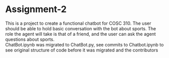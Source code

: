 # Assignment-2
This is a project to create a functional chatbot for COSC 310. The user should be able to hold basic conversation with the bot about sports. The role the agent will take is that of a friend, and the user can ask the agent questions about sports.
<br/> ChatBot.ipynb was migrated to ChatBot.py, see commits to Chatbot.ipynb to see original structure of code before it was migrated and the contributors
